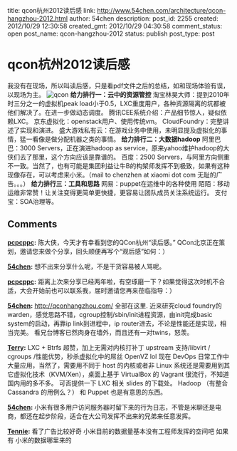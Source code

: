 title: qcon杭州2012读后感
link: http://www.54chen.com/architecture/qcon-hangzhou-2012.html
author: 54chen
description: 
post_id: 2255
created: 2012/10/29 12:30:58
created_gmt: 2012/10/29 04:30:58
comment_status: open
post_name: qcon-hangzhou-2012
status: publish
post_type: post

# qcon杭州2012读后感

我没有在现场，所以叫读后感，只是看pdf文件之后的总结，如和现场体验有误，以现场为主。 ![qcon](http://img01.taobaocdn.com/imgextra/i1/T1pix8XnBbXXXgP6k._082702.jpg) **给力排行一：云中的资源管控** 淘宝林昊大师：提到2010年时三分之一的虚拟机peak load小于0.5，LXC重度用户，各种资源隔离的坑都被他们解决了。在进一步做动态调度。 腾讯CEE系统介绍：产品细节惊人，疑似依赖LXC。 京东虚拟化：openstack用户、使用传统vm。 CloudFoundry：完整讲述了实现和演进。 盛大游戏私有云：在游戏业务中使用，未明显提及虚拟化的事情，猛一看像是做分配机器之类的事情。 **给力排行二：大数据hadoop** 阿里巴巴：3000 Servers，正在演进hadoop as service，原来yahoo维护hadoop的大侠们去了那里，这个方向应该是靠谱的。 百度：2500 Servers，与阿里方向侧重不一致。当然了，也有可能是集团利益让牛B的构架师发挥不到极致，如果有这种现像存在，可以考虑来小米。（mail to chenzhen at xiaomi dot com 无耻的广告。。。） **给力排行三：工具和思路** 网易：puppet在运维中的各种使用 陌陌：移动运维非常赞！让关注变得更简单更快捷，更容易让团队成员关注系统运行。 支付宝：SOA治理等。

## Comments

**[pcpcppc](#15204 "2012-12-26 18:18:29"):** 陈大侠，今天才有幸看到您的QCon杭州“读后感。” QCon北京正在策划，邀请您来做个分享，回头顺便再写个“观后感”如何：）

**[54chen](#15205 "2012-12-26 21:40:34"):** 想不出来分享什么呢，不是干货容易被人骂呢。

**[pcpcppc](#15207 "2012-12-27 00:29:53"):** 距离上次来分享已经两年啦，有空琢磨一下？如果觉得这次时机不合适，大会开始前也可以联系我，届时邀请您再来莅临指导：）

**[54chen](#15108 "2012-10-30 11:20:24"):** http://qconhangzhou.com/ 全部在这里. 近来研究cloud foundry的warden，感觉思路不错，cgroup控制/sbin/init进程资源，由init完成basic system的启动，再靠ip link到进程中，ip router进去，不论是性能还是实现，相当完美。 看兄台博客已然肉身在墙外，而且还有一对twins，怒羡。

**[Terry](#15106 "2012-10-29 20:25:56"):** LXC + Btrfs 超赞，加上无需对内核打补丁 upstream 支持/libvirt / cgroups /性能优势，秒杀虚拟化中的屌丝 OpenVZ lol 现在 DevOps 日常工作中大量应用，当然了，需要用不同于 host 的内核或者非 Linux 系统还是需要用到其它虚拟化技术（KVM/Xen），桌面上基于 VirtualBox 的 Vagrant 很流行，不知道国内用的多不多。 可否提供一下 LXC 相关 slides 的下载处。 Hadoop （有整合 Cassandra 的用例么？） 和 Puppet 也是有意思的东西。

**[54chen](#15105 "2012-10-29 19:29:05"):** 小米有很多用户访问服务器时留下来的行为日志，不管是米聊还是电商，都还在起步阶段，适合在大公司发挥不出来的兄弟来任意发挥。

**[Tennie](#15104 "2012-10-29 14:03:01"):** 看了广告比较好奇 小米目前的数据量基本没有工程师发挥的空间吧 如果有 小米的数据哪里来的

